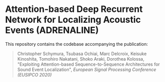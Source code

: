 # Attention-based Deep Recurrent Network for Localizing Acoustic Events (ADRENALINE)

This repository contains the codebase accompanying the publication:

> Christopher Schymura, Tsubasa Ochiai, Marc Delcroix, Keisuke Kinoshita, Tomohiro Nakatani, Shoko Araki, Dorothea Kolossa, "Exploiting Attention-based Sequence-to-Sequence Architectures for Sound Event Localization", *European Signal Processing Conference (EUSIPCO 2020)*
